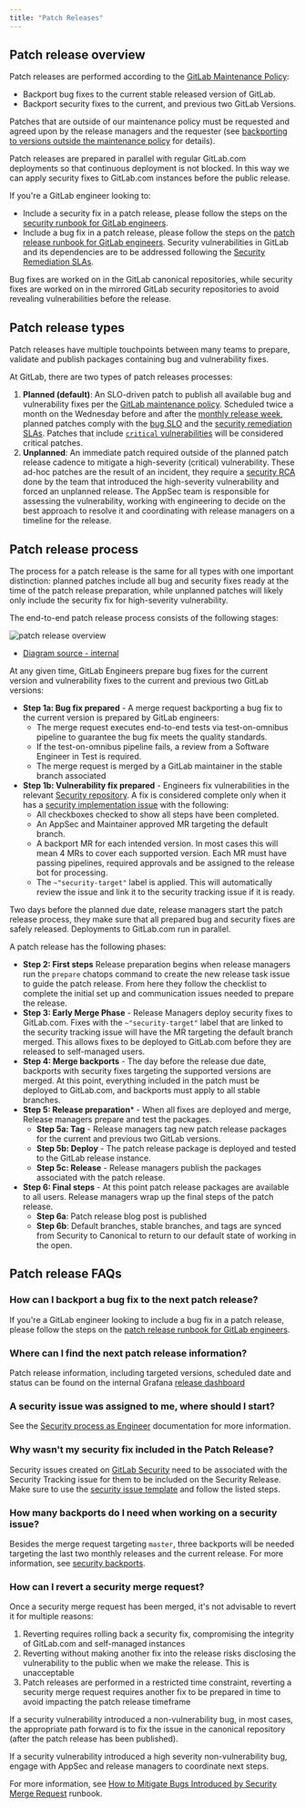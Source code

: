 ```yaml
---
title: "Patch Releases"
---
```


## Patch release overview

Patch releases are performed according to the [GitLab Maintenance Policy](https://docs.gitlab.com/ee/policy/maintenance.html):

* Backport bug fixes to the current stable released version of GitLab.
* Backport security fixes to the current, and previous two GitLab Versions.

Patches that are outside of our maintenance policy must be requested and agreed upon by the release managers and the requester (see [backporting to versions outside the maintenance policy](https://docs.gitlab.com/ee/policy/maintenance.html#backporting-to-older-releases) for details).

Patch releases are prepared in parallel with regular GitLab.com deployments so that continuous deployment is not blocked. In this way we can apply security fixes to GitLab.com instances before the public release.

If you're a GitLab engineer looking to:

* Include a security fix in a patch release, please follow the steps on the [security runbook for GitLab engineers](https://gitlab.com/gitlab-org/release/docs/-/blob/master/general/security/readme.md#security-guides-by-role).
* Include a bug fix in a patch release, please follow the steps on the [patch release runbook for GitLab engineers](https://gitlab.com/gitlab-org/release/docs/-/blob/master/general/patch/engineers.md). Security vulnerabilities in GitLab and its dependencies are to be addressed following the [Security Remediation SLAs](/handbook/security/product-security/vulnerability-management/sla/).

Bug fixes are worked on in the GitLab canonical repositories, while security fixes are worked on in the mirrored GitLab security repositories
to avoid revealing vulnerabilities before the release.

## Patch release types

Patch releases have multiple touchpoints between many teams to prepare, validate and publish packages containing
bug and vulnerability fixes.

At GitLab, there are two types of patch releases processes:

1. **Planned (default)**: An SLO-driven patch to publish all available bug and vulnerability fixes per
   the [GitLab maintenance policy](https://docs.gitlab.com/ee/policy/maintenance.html). Scheduled twice a month on
   the Wednesday before and after the [monthly release week](https://about.gitlab.com/releases/), planned patches comply
   with the [bug SLO](/handbook/engineering/infrastructure/engineering-productivity/issue-triage/#severity-slos) and
   the [security remediation SLAs](/handbook/security/product-security/vulnerability-management/sla/). Patches that include
   [`critical` vulnerabilities](/handbook/security/product-security/vulnerability-management/sla/) will be considered critical patches.
1. **Unplanned**: An immediate patch required outside of the planned patch release cadence to mitigate a high-severity (critical) vulnerability. These ad-hoc patches
   are the result of an incident, they require a [security RCA](/handbook/security/root-cause-analysis/) done by the team that introduced the high-severity vulnerability and forced an unplanned release. The AppSec
   team is responsible for assessing the vulnerability, working with engineering to decide on the best approach to resolve it and coordinating with release managers
   on a timeline for the release.

## Patch release process

The process for a patch release is the same for all types with one important distinction: planned patches include all bug and security fixes ready at the time
of the patch release preparation, while unplanned patches will likely only include the security fix for high-severity vulnerability.

The end-to-end patch release process consists of the following stages:

![patch release overview](/images/engineering/releases/patch-releases/patch-release-overview.jpg)

* [Diagram source - internal](https://docs.google.com/presentation/d/12JXlLnZ8lQp7ATdaSoL4x_oCUv04rmqzYp6dQb8AXHE/edit#slide=id.g2d0bc50ab08_0_5)

At any given time, GitLab Engineers prepare bug fixes for the current version and vulnerability fixes
to the current and previous two GitLab versions:

* **Step 1a: Bug fix prepared** - A merge request backporting a bug fix to the current version is prepared by
   GitLab engineers:
  * The merge request executes end-to-end tests via test-on-omnibus pipeline to guarantee the bug fix meets the quality standards.
  * If the test-on-omnibus pipeline fails, a review from a Software Engineer in Test is required.
  * The merge request is merged by a GitLab maintainer in the stable branch associated
* **Step 1b: Vulnerability fix prepared** - Engineers fix vulnerabilities in the relevant [Security repository](https://gitlab.com/gitlab-org/security). A fix is considered complete only when it has a [security implementation issue](https://gitlab.com/gitlab-org/release/docs/-/blob/master/general/security/terminology.md) with the following:
  * All checkboxes checked to show all steps have been completed.
  * An AppSec and Maintainer approved MR targeting the default branch.
  * A backport MR for each intended version. In most cases this will mean 4 MRs to cover each supported version. Each MR must have passing pipelines, required approvals and be assigned to the release bot for processing.
  * The `~"security-target"` label is applied. This will automatically review the issue and link it to the security tracking issue if it is ready.

Two days before the planned due date, release managers start the patch release process, they make sure that
all prepared bug and security fixes are safely released. Deployments to GitLab.com run in parallel.

A patch release has the following phases:

* **Step 2: First steps** Release preparation begins when release managers run the `prepare` chatops command to create the new release task issue to guide the patch release. From here they follow the checklist to complete the initial set up and communication issues needed to prepare the release.
* **Step 3: Early Merge Phase** - Release Managers deploy security fixes to GitLab.com. Fixes with the `~"security-target"` label that are linked to the security tracking issue will have the MR targeting the default branch merged. This allows fixes to be deployed to GitLab.com before they are released to self-managed users.
* **Step 4: Merge backports** - The day before the release due date, backports with security fixes targeting the supported versions are merged. At this point, everything included in the patch must be deployed to GitLab.com, and backports must apply to all stable branches.
* **Step 5: Release preparation*** -  When all fixes are deployed and merge, Release managers prepare and test the packages.
  * **Step 5a: Tag** - Release managers tag new patch release packages for the current and previous two GitLab versions.
  * **Step 5b: Deploy** - The patch release package is deployed and tested to the GitLab release instance.
  * **Step 5c: Release** - Release managers publish the packages associated with the patch release.
* **Step 6: Final steps** - At this point patch release packages are available to all users. Release managers wrap up the final steps of the patch release.
  * **Step 6a**: Patch release blog post is published
  * **Step 6b**: Default branches, stable branches, and tags are synced from Security to Canonical to return to our default state of working in the open.

## Patch release FAQs

### How can I backport a bug fix to the next patch release?

If you're a GitLab engineer looking to include a bug fix in a patch release, please follow the steps on the [patch release runbook for GitLab engineers](https://gitlab.com/gitlab-org/release/docs/-/blob/master/general/patch/engineers.md).

### Where can I find the next patch release information?

Patch release information, including targeted versions, scheduled date and status can be found on the internal Grafana [release dashboard](https://dashboards.gitlab.net/d/delivery-release_info/delivery3a-release-information?orgId=1)

### A security issue was assigned to me, where should I start?

See the [Security process as Engineer](https://gitlab.com/gitlab-org/release/docs/-/blob/master/general/security/engineer.md) documentation for more information.

### Why wasn't my security fix included in the Patch Release?

Security issues created on [GitLab Security](https://gitlab.com/gitlab-org/security/) need to be associated with the Security Tracking issue for them to be included on the Security
Release. Make sure to use the [security issue template](https://gitlab.com/gitlab-org/gitlab/-/blob/master/.gitlab/issue_templates/Security%20developer%20workflow.md) and follow the listed steps.

### How many backports do I need when working on a security issue?

Besides the merge request targeting `master`, three backports will be needed targeting the last two monthly releases and the current release.
For more information, see [security backports](https://gitlab.com/gitlab-org/release/docs/-/blob/master/general/security/engineer.md#backports).

### How can I revert a security merge request?

Once a security merge request has been merged, it's not advisable to revert it for multiple reasons:

1. Reverting requires rolling back a security fix, compromising the integrity of GitLab.com and self-managed instances
1. Reverting without making another fix into the release risks disclosing the vulnerability to the public when we make the release.
   This is unacceptable
1. Patch releases are performed in a restricted time constraint, reverting a security merge request requires another fix to be
   prepared in time to avoid impacting the patch release timeframe

If a security vulnerability introduced a non-vulnerability bug, in most cases, the appropriate path forward is to fix the issue in the canonical repository (after the patch release has been published).

If a security vulnerability introduced a high severity non-vulnerability bug, engage with AppSec and release managers to coordinate next steps.

For more information, see [How to Mitigate Bugs Introduced by Security Merge Request](https://gitlab.com/gitlab-org/release/docs/-/blob/master/general/security/bugs_introduced_by_security_merge_request.md) runbook.
